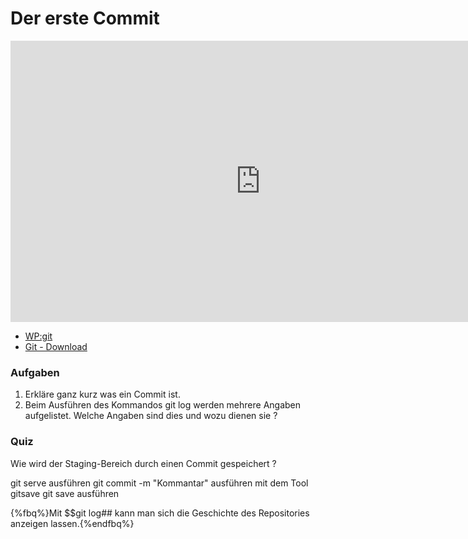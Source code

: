 # Der erste Commit

<iframe width="800" height="450" src="https://www.youtube-nocookie.com/embed/CaCDWK5PdEI?showinfo=0" frameborder="0" allowfullscreen></iframe>

* [WP:git](http://de.wikipedia.org/wiki/Git)
* [Git - Download](http://git-scm.com/downloads)

### Aufgaben

1. Erkläre ganz kurz was ein Commit ist.
2. Beim Ausführen des Kommandos git log werden mehrere Angaben aufgelistet. Welche Angaben sind dies und wozu dienen sie ?

### Quiz

<quiz name="">
    <question>
        <p>Wie wird der Staging-Bereich durch einen Commit gespeichert ?</p>
        <answer>git serve ausführen</answer>
        <answer correct>git commit -m "Kommantar" ausführen</answer>
        <answer>mit dem Tool gitsave</answer>
        <answer>git save ausführen</answer>
    </question>
</quiz>

{%fbq%}Mit $$git log## kann man sich die Geschichte des Repositories anzeigen lassen.{%endfbq%}

